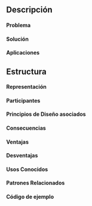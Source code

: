 ## Descripción

#### Problema

#### Solución

#### Aplicaciones


## Estructura

#### Representación
#### Participantes
#### Principios de Diseño asociados
#### Consecuencias
#### Ventajas
#### Desventajas
#### Usos Conocidos
#### Patrones Relacionados
#### Código de ejemplo